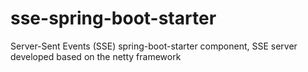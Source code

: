 # sse-spring-boot-starter
Server-Sent Events (SSE) spring-boot-starter component, SSE server developed based on the netty framework
